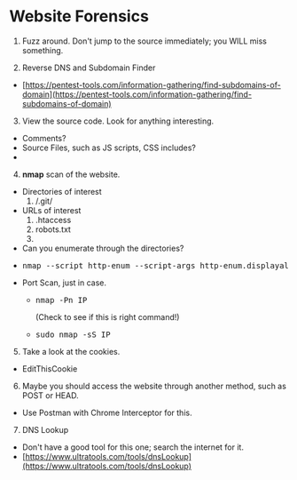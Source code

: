 # Website Forensics

1. Fuzz around. Don't jump to the source immediately; you WILL miss something.

2. Reverse DNS and Subdomain Finder
  * [https://pentest-tools.com/information-gathering/find-subdomains-of-domain](https://pentest-tools.com/information-gathering/find-subdomains-of-domain)

3. View the source code. Look for anything interesting.
  * Comments?
  * Source Files, such as JS scripts, CSS includes?
  * 

4. <b>nmap</b> scan of the website.
  * Directories of interest
    1. /.git/
  * URLs of interest
    1. .htaccess
    2. robots.txt
    3. 
  * Can you enumerate through the directories?
  * <pre>nmap --script http-enum --script-args http-enum.displayall IP</pre>
  * Port Scan, just in case.
    * <pre>nmap -Pn IP</pre> (Check to see if this is right command!)
    * <pre>sudo nmap -sS IP</pre>

5. Take a look at the cookies.
  * EditThisCookie

6. Maybe you should access the website through another method, such as POST or HEAD.
  * Use Postman with Chrome Interceptor for this.

7. DNS Lookup
  * Don't have a good tool for this one; search the internet for it.
  * [https://www.ultratools.com/tools/dnsLookup](https://www.ultratools.com/tools/dnsLookup)
